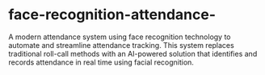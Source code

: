 # face-recognition-attendance-
A modern attendance system using face recognition technology to automate and streamline attendance tracking. This system replaces traditional roll-call methods with an AI-powered solution that identifies and records attendance in real time using facial recognition.
